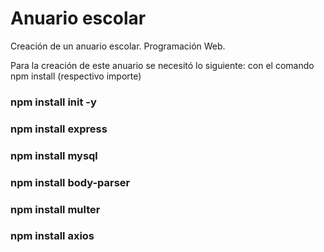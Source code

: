 # Anuario escolar
Creación de un anuario escolar. Programación Web.
 
Para la creación de este anuario se necesitó lo siguiente: con el comando npm install (respectivo importe)
### npm install init -y  
### npm install express
### npm install mysql
### npm install body-parser
### npm install multer 
### npm install axios
 
